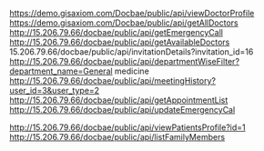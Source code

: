 https://demo.gisaxiom.com/Docbae/public/api/viewDoctorProfile
https://demo.gisaxiom.com/Docbae/public/api/getAllDoctors
http://15.206.79.66/docbae/public/api/getEmergencyCall
http://15.206.79.66/docbae/public/api/getAvailableDoctors
15.206.79.66/docbae/public/api/invitationDetails?invitation_id=16
http://15.206.79.66/docbae/public/api/departmentWiseFilter?department_name=General medicine
http://15.206.79.66/docbae/public/api/meetingHistory?user_id=3&user_type=2
http://15.206.79.66/docbae/public/api/getAppointmentList
http://15.206.79.66/docbae/public/api/updateEmergencyCal

http://15.206.79.66/docbae/public/api/viewPatientsProfile?id=1
http://15.206.79.66/docbae/public/api/listFamilyMembers
